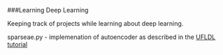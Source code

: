 ###Learning Deep Learning

Keeping track of projects while learning about deep learning.

sparseae.py - implemenation of autoencoder as described in the [UFLDL tutorial](http://ufldl.stanford.edu/wiki/index.php/Exercise:Sparse_Autoencoder)

